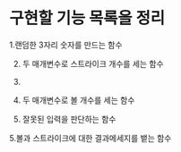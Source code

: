 # 구현할 기능 목록을 정리

1.랜덤한 3자리 숫자를 만드는 함수

2. 두 매개변수로 스트라이크 개수를 세는 함수
3. 
4. 두 매개변수로 볼 개수를 세는 함수

4. 잘못된 입력을 판단하는 함수

5.볼과 스트라이크에 대한 결과메세지를 뱉는 함수
